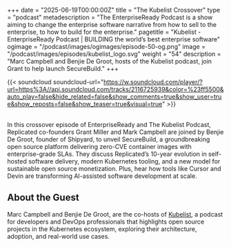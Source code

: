 +++
date = "2025-06-19T00:00:00Z"
title = "The Kubelist Crossover"
type = "podcast"
metadescription = "The EnterpriseReady Podcast is a show aiming to change the enterprise software narrative from how to sell to the enterprise, to how to build for the enterprise."
pagetitle = "Kubelist - EnterpriseReady Podcast | BUILDING the world’s best enterprise software"
ogimage = "/podcast/images/ogimages/episode-50-og.png"
image = "/podcast/images/episodes/kubelist_logo.svg"
weight = "54"
description = "Marc Campbell and Benjie De Groot, hosts of the Kubelist podcast, join Grant to help launch SecureBuild."
+++


{{< soundcloud soundcloud-url="https://w.soundcloud.com/player/?url=https%3A//api.soundcloud.com/tracks/2116725939&color=%23ff5500&auto_play=false&hide_related=false&show_comments=true&show_user=true&show_reposts=false&show_teaser=true&visual=true" >}}


\
In this crossover episode of EnterpriseReady and The Kubelist Podcast, Replicated co-founders Grant Miller and Mark Campbell are joined by Benjie De Groot, founder of Shipyard, to unveil SecureBuild, a groundbreaking open source platform delivering zero-CVE container images with enterprise-grade SLAs. They discuss Replicated’s 10-year evolution in self-hosted software delivery, modern Kubernetes tooling, and a new model for sustainable open source monetization. Plus, hear how tools like Cursor and Devin are transforming AI-assisted software development at scale.

## About the Guest 

Marc Campbell and Benjie De Groot, are the co-hosts of [Kubelist](https://kubelist.com/), a podcast for developers and DevOps professionals that highlights open source projects in the Kubernetes ecosystem, exploring their architecture, adoption, and real-world use cases.